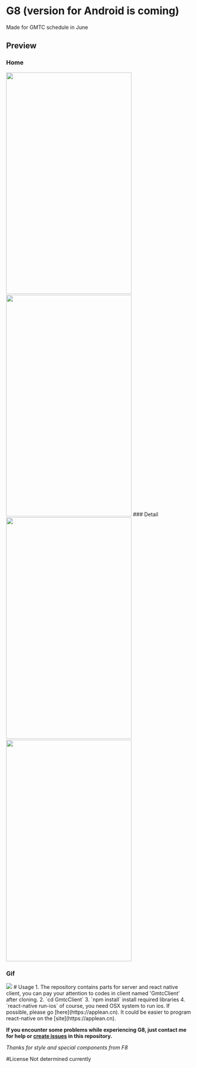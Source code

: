 # G8 (version for Android is coming)
Made for GMTC schedule in June
## Preview
### Home
<img src="http://ww4.sinaimg.cn/large/005zU9b3gw1f61rf42dstj30ku11079h.jpg" width="340" height="600"/>
&nbsp;&nbsp;&nbsp;
<img src="http://ww3.sinaimg.cn/large/005zU9b3gw1f61rf5saydj30ku112jww.jpg" width="340" height="600"/>
### Detail
<img src="http://ww4.sinaimg.cn/large/005zU9b3gw1f61rf3onkcj30ku110q8i.jpg" width="340" height="600"/>
&nbsp;&nbsp;&nbsp;
<img src="http://ww2.sinaimg.cn/large/005zU9b3gw1f61rf2s9guj30ku112jta.jpg" width="340" height="600"/>

### Gif
<img src="http://ww3.sinaimg.cn/large/005zU9b3gw1f61sqt440fg30aa0if4qq.gif"/>
# Usage
1. The repository contains parts for server and react native client, you can pay your attention to codes in client named 'GmtcClient' after cloning.
2. `cd GmtcClient`
3. `npm install` install required libraries
4. `react-native run-ios` of course, you need OSX system to run ios.
If possible, please go [here](https://applean.cn). It could be easier to program react-native on the [site](https://applean.cn).  

**If you encounter some problems while experiencing G8, just contact me for help or [create issues](https://github.com/applean/gmtc/issues) in this repository.**

*Thanks for style and special components from F8*

#License
Not determined currently
